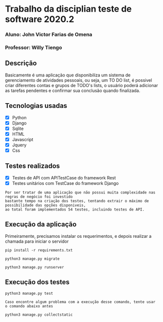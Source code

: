 # Trabalho da disciplian teste de software 2020.2
### Aluno: John Victor Farias de Omena
### Professor: Willy Tiengo

## Descrição

Basicamente é uma aplicação que disponibiliza um sistema de gerenciamento de atividades pessoais, ou seja, um TO DO list, é possivel criar diferentes contas e grupos de TODO's lists, o usuário poderá adicionar as tarefas pendentes e confirmar sua conclusão quando finalizada.

## Tecnologias usadas

- [x] Python
- [x] Django
- [x] Sqlite
- [x] HTML
- [x] Javascript
- [x] Jquery
- [x] Css

## Testes realizados

- [x] Testes de API com APITestCase do framework Rest
- [x] Testes unitários com TestCase do framework Django

```
Por ser tratar de uma aplicação que não possui muita complexidade nas regras de negócio foi investido
bastante tempo na criação dos testes, tentando extrair o máximo de possibilidade das opções disponiveis,
ao total foram implementados 54 testes, incluindo testes de API.
```

## Execução da aplicação

Primeiramente, precisamos instalar os requerimentos, e depois realizar a chamada para iniciar o servidor

    pip install -r requirements.txt

    python3 manage.py migrate

    python3 manage.py runserver

## Execução dos testes

    python3 manage.py test
    
```
Caso encontre algum problema com a execução desse comando, tente usar o comando abaixo antes
```

    python3 manage.py collectstatic
  
